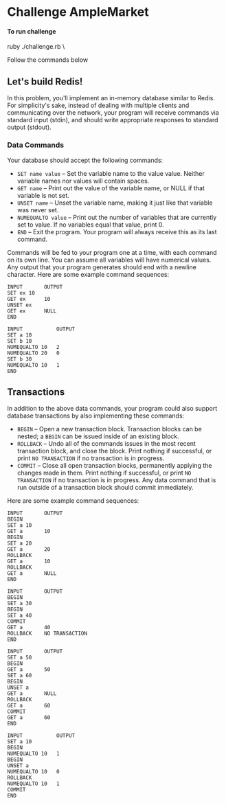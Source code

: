 # Challenge AmpleMarket

#### To run challenge

ruby ./challenge.rb \

Follow the commands below


## Let's build Redis!

In this problem, you'll implement an in-memory database similar to Redis. For simplicity's sake, instead of dealing with multiple clients and communicating over the network, your program will receive commands via standard input (stdin), and should write appropriate responses to standard output (stdout).

### Data Commands

Your database should accept the following commands:

- `SET name value` – Set the variable name to the value value. Neither variable names nor values will contain spaces.
- `GET name` – Print out the value of the variable name, or NULL if that variable is not set.
- `UNSET name` – Unset the variable name, making it just like that variable was never set.
- `NUMEQUALTO value` – Print out the number of variables that are currently set to value. If no variables equal that value, print 0.
- `END` – Exit the program. Your program will always receive this as its last command.

Commands will be fed to your program one at a time, with each command on its own line. You can assume all variables will have numerical values. Any output that your program generates should end with a newline character. Here are some example command sequences:

```
INPUT	    OUTPUT
SET ex 10   
GET ex      10
UNSET ex
GET ex      NULL
END
```

```
INPUT	        OUTPUT
SET a 10
SET b 10
NUMEQUALTO 10   2
NUMEQUALTO 20   0
SET b 30
NUMEQUALTO 10   1
END
```

## Transactions

In addition to the above data commands, your program could also support database transactions by also implementing these commands: 

- `BEGIN` – Open a new transaction block. Transaction blocks can be nested; a `BEGIN` can be issued inside of an existing block.
- `ROLLBACK` – Undo all of the commands issues in the most recent transaction block, and close the block. Print nothing if successful, or print `NO TRANSACTION` if no transaction is in progress.
- `COMMIT` – Close all open transaction blocks, permanently applying the changes made in them. Print nothing if successful, or print `NO TRANSACTION` if no transaction is in progress. Any data command that is run outside of a transaction block should commit immediately.

Here are some example command sequences:

```
INPUT	    OUTPUT
BEGIN
SET a 10
GET a       10
BEGIN
SET a 20
GET a       20
ROLLBACK
GET a       10
ROLLBACK
GET a       NULL
END
```

```
INPUT	    OUTPUT
BEGIN
SET a 30
BEGIN
SET a 40
COMMIT
GET a       40
ROLLBACK    NO TRANSACTION
END

```

```
INPUT       OUTPUT
SET a 50
BEGIN
GET a       50
SET a 60
BEGIN
UNSET a
GET a       NULL
ROLLBACK
GET a       60
COMMIT
GET a       60
END
```

```
INPUT	        OUTPUT
SET a 10
BEGIN
NUMEQUALTO 10   1
BEGIN
UNSET a
NUMEQUALTO 10   0
ROLLBACK
NUMEQUALTO 10   1
COMMIT
END
```